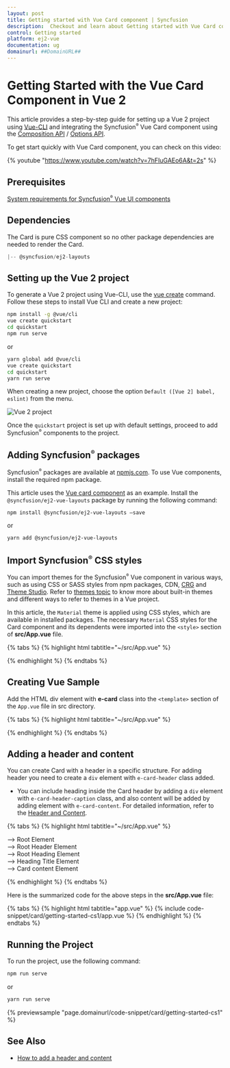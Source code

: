 ```yaml
---
layout: post
title: Getting started with Vue Card component | Syncfusion
description:  Checkout and learn about Getting started with Vue Card component of Syncfusion Essential JS 2 and more details.
control: Getting started 
platform: ej2-vue
documentation: ug
domainurl: ##DomainURL##
---
```


# Getting Started with the Vue Card Component in Vue 2

This article provides a step-by-step guide for setting up a Vue 2 project using [Vue-CLI](https://cli.vuejs.org/) and integrating the Syncfusion<sup style="font-size:70%">&reg;</sup> Vue Card component using the [Composition API](https://vuejs.org/guide/introduction.html#composition-api) / [Options API](https://vuejs.org/guide/introduction.html#options-api).

To get start quickly with Vue Card component, you can check on this video:

{% youtube "https://www.youtube.com/watch?v=7hFIuGAEo6A&t=2s" %}

## Prerequisites

[System requirements for Syncfusion<sup style="font-size:70%">&reg;</sup> Vue UI components](https://ej2.syncfusion.com/vue/documentation/system-requirements/)

## Dependencies

The Card is pure CSS component so no other package dependencies are needed to render the Card.

```js
|-- @syncfusion/ej2-layouts
```

## Setting up the Vue 2 project

To generate a Vue 2 project using Vue-CLI, use the [vue create](https://cli.vuejs.org/#getting-started) command. Follow these steps to install Vue CLI and create a new project:

```bash
npm install -g @vue/cli
vue create quickstart
cd quickstart
npm run serve
```

or

```bash
yarn global add @vue/cli
vue create quickstart
cd quickstart
yarn run serve
```

When creating a new project, choose the option `Default ([Vue 2] babel, eslint)` from the menu.

![Vue 2 project](../appearance/images/vue2-terminal.png)

Once the `quickstart` project is set up with default settings, proceed to add Syncfusion<sup style="font-size:70%">&reg;</sup> components to the project.

## Adding Syncfusion<sup style="font-size:70%">&reg;</sup> packages

Syncfusion<sup style="font-size:70%">&reg;</sup> packages are available at [npmjs.com](https://www.npmjs.com/search?q=ej2-vue). To use Vue components, install the required npm package.

This article uses the [Vue card component](https://www.syncfusion.com/vue-components/vue-card) as an example. Install the `@syncfusion/ej2-vue-layouts` package by running the following command:

```bash
npm install @syncfusion/ej2-vue-layouts –save
```
or

```bash
yarn add @syncfusion/ej2-vue-layouts
```

## Import Syncfusion<sup style="font-size:70%">&reg;</sup> CSS styles

You can import themes for the Syncfusion<sup style="font-size:70%">&reg;</sup> Vue component in various ways, such as using CSS or SASS styles from npm packages, CDN, [CRG](https://ej2.syncfusion.com/javascript/documentation/common/custom-resource-generator/) and [Theme Studio](https://ej2.syncfusion.com/vue/documentation/appearance/theme-studio/). Refer to [themes topic](https://ej2.syncfusion.com/vue/documentation/appearance/theme/) to know more about built-in themes and different ways to refer to themes in a Vue project.

In this article, the `Material` theme is applied using CSS styles, which are available in installed packages. The necessary `Material` CSS styles for the Card component and its dependents were imported into the `<style>` section of **src/App.vue** file.

{% tabs %}
{% highlight html tabtitle="~/src/App.vue" %}

<style>
@import '../node_modules/@syncfusion/ej2-base/styles/material.css';
@import '../node_modules/@syncfusion/ej2-vue-layouts/styles/material.css';
</style>

{% endhighlight %}
{% endtabs %}

## Creating Vue Sample

Add the HTML div element with **e-card** class into the `<template>` section of the `App.vue` file in src directory.

{% tabs %}
{% highlight html tabtitle="~/src/App.vue" %}

<template>
    <div id="app">
     <div class = "e-card">
          Sample Card
        </div>
  </div>
</template>

{% endhighlight %}
{% endtabs %}

## Adding a header and content

You can create Card with a header in a specific structure. For adding header you need to create a `div` element with `e-card-header` class added.

* You can include heading inside the Card header by adding a `div` element with `e-card-header-caption` class, and also content will be added by adding element with `e-card-content`. For detailed information, refer to the [Header and Content](./header-content/).

{% tabs %}
{% highlight html tabtitle="~/src/App.vue" %}

<div class = "e-card">                    --> Root Element
    <div class="e-card-header">           --> Root Header Element
        <div class="e-card-header-caption">    --> Root Heading Element
            <div class="e-card-header-title"></div>   --> Heading Title Element
        </div>
        <div class="e-card-content"></div>         --> Card content Element
    </div>
</div>

{% endhighlight %}
{% endtabs %}

Here is the summarized code for the above steps in the **src/App.vue** file:

{% tabs %}
{% highlight html tabtitle="app.vue" %}
{% include code-snippet/card/getting-started-cs1/app.vue %}
{% endhighlight %}
{% endtabs %}

## Running the Project

To run the project, use the following command:

```bash
npm run serve
```

or

```bash
yarn run serve
```
        
{% previewsample "page.domainurl/code-snippet/card/getting-started-cs1" %}

## See Also

* [How to add a header and content](header-content/)